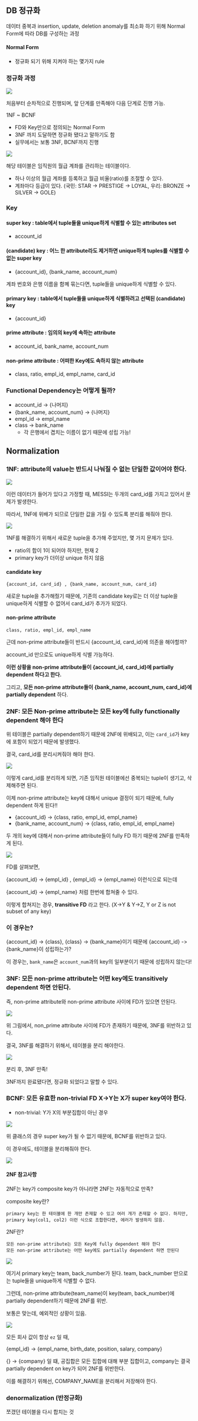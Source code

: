 ## DB 정규화

데이터 중복과 insertion, update, deletion anomaly를 최소화 하기 위해 Normal Form에 따라
DB를 구성하는 과정

#### Normal Form
* 정규화 되기 위해 지켜야 하는 몇가지 rule

### 정규화 과정

<img src="1.png">

처음부터 순차적으로 진행되며, 앞 단계를 만족해야 다음 단계로 진행 가능.

1NF ~ BCNF
* FD와 Key만으로 정의되는 Normal Form
* 3NF 까지 도달하면 정규화 됐다고 말하기도 함
* 실무에서는 보통 3NF, BCNF까지 진행

<img src="2.png">

해당 테이블은 임직원의 월급 계좌를 관리하는 테이블이다.
* 하나 이상의 월급 계좌를 등록하고 월급 비율(ratio)를 조절할 수 있다.
* 계좌마다 등급이 있다. (국민: STAR -> PRESTIGE -> LOYAL, 우리: BRONZE -> SILVER -> GOLE)

### Key
#### super key : table에서 tuple들을 unique하게 식별할 수 있는 attributes set

* account_id


#### (candidate) key : 어느 한 attribute라도 제거하면 unique하게 tuples를 식별할 수 없는 super key

* {account_id}, {bank_name, account_num}

계좌 번호와 은행 이름을 함꼐 묶는다면, tuple들을 unique하게 식별할 수 있다.


#### primary key : table에서 tuple들을 unique하게 식별하려고 선택된 (candidate) key

* {account_id}


#### prime attribute : 임의의 key에 속하는 attribute

* account_id, bank_name, account_num


#### non-prime attribute : 어떠한 Key에도 속하지 않는 attribute

* class, ratio, empl_id, empl_name, card_id


### Functional Dependency는 어떻게 될까?

* account_id -> {나머지}
* {bank_name, account_num} -> {나머지}
* empl_id -> empl_name
* class -> bank_name
    * 각 은행에서 겹치는 이름이 없기 때문에 성립 가능!


## Normalization

### 1NF: attribute의 value는 반드시 나눠질 수 없는 단일한 값이어야 한다.

<img src="3.png">

이런 데이터가 들어가 있다고 가정할 때, MESSI는 두개의 card_id를 가지고 있어서 문제가 발생한다.

따라서, 1NF에 위배가 되므로 단일한 값을 가질 수 있도록 분리를 해줘야 한다.

<img src="4.png">

1NF를 해결하기 위해서 새로운 tuple을 추가해 주었지만, 몇 가지 문제가 있다.
* ratio의 합이 1이 되어야 하지만, 현재 2
* primary key가 더이상 unique 하지 않음

#### candidate key

    {account_id, card_id} , {bank_name, account_num, card_id}

새로운 tuple을 추가해줬기 때문에, 기존의 candidate key로는 더 이상 tuple을 unique하게 식별할 수 없어서 card_id가 추가가
되었다.

#### non-prime attribute
    
    class, ratio, empl_id, empl_name

근데 non-prime attribute들이 반드시 {account_id, card_id}에 의존을 해야할까?

account_id 만으로도 unique하게 식별 가능하다.

**이런 상황을 non-prime attribute들이 {account_id, card_id}에 partially dependent 하다고 한다.**

그리고, **모든 non-prime attribute들이 {bank_name, account_num, card_id}에 partially dependent** 하다.

### 2NF: 모든 Non-prime attribute는 모든 key에 fully functionally dependent 해야 한다

위 테이블은 partially dependent하기 때문에 2NF에 위배되고, 이는 `card_id`가 key에 포함이 되었기 때문에 발생했다.

결국, card_id를 분리시켜줘야 해야 한다.

<img src="5.png">

이렇게 card_id를 분리하게 되면, 기존 임직원 테이블에선 중복되는 tuple이 생기고, 삭제해주면 된다.

이제 non-prime attribute는 key에 대해서 unique 결정이 되기 때문에, fully dependent 하게 된다!!

* {account_id} -> {class, ratio, empl_id, empl_name}
* {bank_name, account_num} -> {class, ratio, empl_id, empl_name}

두 개의 key에 대해서 non-prime attribute들이 fully FD 하기 때문에 2NF를 만족하게 된다.

<img src="6.png">

FD를 살펴보면, 

{account_id} -> {empl_id} , {empl_id} -> {empl_name} 이런식으로 되는데

{account_id} -> {empl_name} 처럼 한번에 합쳐줄 수 있다. 

이렇게 합쳐지는 경우, **transitive FD** 라고 한다. (X->Y & Y->Z, Y or Z is not subset of any key)

### 이 경우는? 

{account_id} -> {class}, {class} -> {bank_name}이기 때문에 {account_id} -> {bank_name}이 성립하는가?

이 경우는, `bank_name`은 `account_num`과의 key의 일부분이기 때문에 성립하지 않는다! 

### 3NF: 모든 non-prime attribute는 어떤 key에도 transitively dependent 하면 안된다.

즉, non-prime attribute와 non-prime attribute 사이에 FD가 있으면 안된다.

<img src="7.png">

위 그림에서, non_prime attribute 사이에 FD가 존재하기 때문에, 3NF를 위반하고 있다.

결국, 3NF를 해결하기 위해서, 테이블을 분리 해야한다.

<img src="8.png">

분리 후, 3NF 만족!

3NF까지 완료됐다면, 정규화 되었다고 말할 수 있다.

### BCNF: 모든 유효한 non-trivial FD X->Y는 X가 super key여야 한다.

* non-trivial: Y가 X의 부분집합이 아닌 경우
<img src="9.png">

위 클래스의 경우 super key가 될 수 없기 때문에, BCNF를 위반하고 있다.

이 경우에도, 테이블을 분리해줘야 한다.

<img src="10.png">

#### 2NF 참고사항

2NF는 key가 composite key가 아니라면 2NF는 자동적으로 만족?

composite key란?

    primary key는 한 테이블에 한 개만 존재할 수 있고 여러 개가 존재할 수 없다. 하지만,
    primary key(col1, col2) 이런 식으로 조합한다면, 에러가 발생하지 않음. 

2NF란?
    
    모든 non-prime attribute는 모든 Key에 fully dependent 해야 한다
    모든 non-prime attribute는 어떤 key에도 partially dependent 하면 안된다

<img src="11.png">

여기서 primary key는 team, back_number가 된다. team, back_number 만으로는 tuple들을 unique하게 식별할 수 없다. 

그런데, non-prime attribute(team_name)이 key(team, back_number)에 partially dependent하기 때문에 2NF를 위반.

보통은 맞는데, 예외적인 상황이 있음.


<img src="12.png">

모든 회사 값이 항상 `ez` 일 때,

{empl_id} -> {empl_name, birth_date, position, salary, company}

{} -> {company} 일 떄, 공집합은 모든 집합에 대해 부분 집합이고, company는 결국 partially dependent on key가 되어 
2NF를 위반한다.

이를 해결하기 위해선, COMPANY_NAME을 분리해서 저장해야 한다.

### denormalization (반정규화)

쪼갰던 테이블을 다시 합치는 것 

